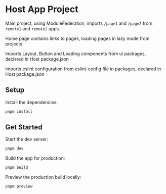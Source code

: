 # Host App Project

Main project, using ModuleFederation, imports `/page1` and `/page2` from `remote1` and `remote2` apps.

Home page contains links to pages, loading pages in lazy mode from projects

Imports Layout, Button and Loading components from ui packages, declared in Host package.json

Imports eslint configuration from eslint-config file in packages, declared in Host package.json

## Setup

Install the dependencies:

```bash
pnpm install
```

## Get Started

Start the dev server:

```bash
pnpm dev
```

Build the app for production:

```bash
pnpm build
```

Preview the production build locally:

```bash
pnpm preview
```
